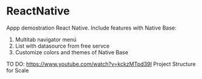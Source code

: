 # ReactNative

Appp demostration React Native. Include features with Native Base:
1. Multitab navigator menú
2. List with datasource from free servce
3. Customize colors and themes of Native Base

TO DO:
https://www.youtube.com/watch?v=kckzMTpd39I
Project Structure for Scale
